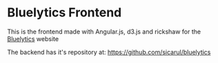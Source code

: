 Bluelytics Frontend
===================

This is the frontend made with Angular.js, d3.js and rickshaw for the [Bluelytics](https://www.bluelytics.com.ar) website

The backend has it's repository at: https://github.com/sicarul/bluelytics
